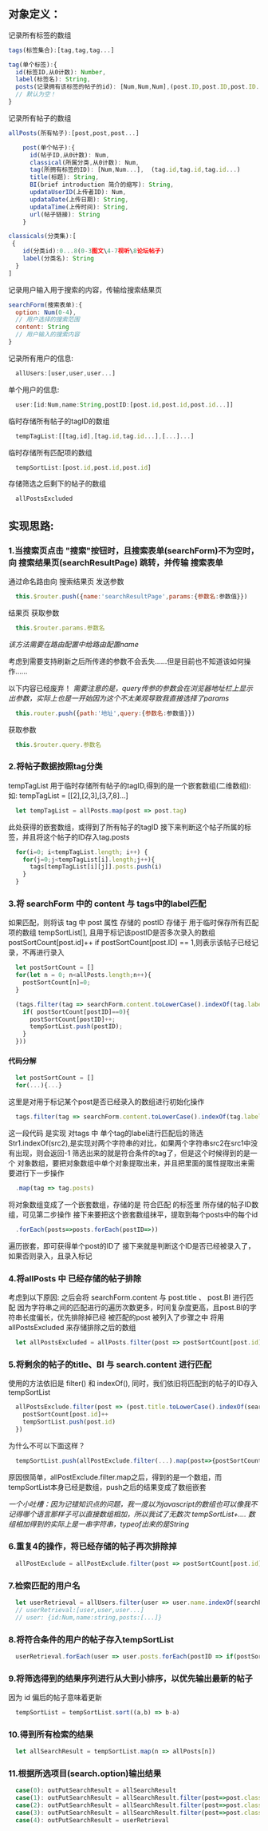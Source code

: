 ## 对象定义：

记录所有标签的数组

```javascript
tags(标签集合):[tag,tag,tag...]

tag(单个标签):{
  id(标签ID,从0计数): Number,
  label(标签名): String,
  posts(记录拥有该标签的帖子的id): [Num,Num,Num],(post.ID,post.ID,post.ID...)
  // 默认为空！
}
```

记录所有帖子的数组
```javascript
allPosts(所有帖子):[post,post,post...]
```
```javascript
	post(单个帖子):{
	  id(帖子ID,从0计数): Num,
	  classical(所属分类,从0计数): Num,
	  tag(所拥有标签的ID): [Num,Num...],  (tag.id,tag.id,tag.id...)
	  title(标题): String,
	  BI(brief introduction 简介的缩写): String,
	  updataUserID(上传者ID): Num,
	  updataDate(上传日期): String,
	  updataTime(上传时间): String,
	  url(帖子链接): String
	}
```

```javascript
classicals(分类集):[
 {
    id(分类id):0...8(0-3图文\4-7视听\8论坛帖子)
    label(分类名): String
  }
]
```

记录用户输入用于搜索的内容，传输给搜索结果页
```javascript
searchForm(搜索表单):{
  option: Num(0-4),
  // 用户选择的搜索范围
  content: String
  // 用户输入的搜索内容
}
```

记录所有用户的信息:
```javascript
  allUsers:[user,user,user...]
```
单个用户的信息:
```javascript
  user:[id:Num,name:String,postID:[post.id,post.id,post.id...]]
```

临时存储所有帖子的tagID的数组
```javascript
  tempTagList:[[tag,id],[tag.id,tag.id...],[...]...]
```

临时存储所有匹配项的数组
```javascript
  tempSortList:[post.id,post.id,post.id]
```

存储筛选之后剩下的帖子的数组
```javascript
  allPostsExcluded
```


## 实现思路:

### 1.当搜索页点击 "搜索"按钮时，且搜索表单(searchForm)不为空时，向 搜索结果页(searchResultPage) 跳转，并传输 搜索表单
通过命名路由向 搜索结果页 发送参数
```javascript
  this.$router.push({name:'searchResultPage',params:{参数名:参数值}})
```
  结果页 获取参数
```javascript
  this.$router.params.参数名
```
  *该方法需要在路由配置中给路由配置name*

考虑到需要支持刷新之后所传递的参数不会丢失……但是目前也不知道该如何操作……

以下内容已经废弃！
*需要注意的是，query传参的参数会在浏览器地址栏上显示出参数，实际上也是一开始因为这个不太美观导致我直接选择了params*
```javascript
  this.router.push({path:'地址',query:{参数名:参数值}})
```
获取参数
```javascript
  this.$router.query.参数名
```


### 2.将帖子数据按照tag分类

  tempTagList 用于临时存储所有帖子的tagID,得到的是一个嵌套数组(二维数组):如: tempTagList = [[2],[2,3],[3,7,8]...]

```javascript
  let tempTagList = allPosts.map(post => post.tag)
```
  此处获得的嵌套数组，或得到了所有帖子的tagID
  接下来判断这个帖子所属的标签，并且将这个帖子的ID存入tag.posts
```javascript
  for(i=0; i<tempTagList.length; i++) {
    for(j=0;j<tempTagList[i].length;j++){
      tags[tempTagList[i][j]].posts.push(i)
    }
  }
```
### 3.将 searchForm 中的 content 与 tags中的label匹配

如果匹配，则将该 tag 中 post 属性 存储的 postID 存储于 用于临时保存所有匹配项的数组 tempSortList[],
且用于标记该postID是否多次录入的数组 postSortCount[post.id]++
if postSortCount[post.ID] == 1,则表示该帖子已经记录，不再进行录入

```javascript
  let postSortCount = []
  for(let n = 0; n<allPosts.length;n++){
    postSortCount[n]=0;
  }

  (tags.filter(tag => searchForm.content.toLowerCase().indexOf(tag.label.toLowerCase())!== -1)).map(tag => tag.posts).forEach(post=>post.forEach(postID=>{
    if( postSortCount[postID]==0){
      postSortCount[postID]++;
      tempSortList.push(postID);
    }
  }))
```
#### 代码分解
```javascript
  let postSortCount = []
  for(...){...}
```
这里是对用于标记某个post是否已经录入的数组进行初始化操作

``` javascript
  tags.filter(tag => searchForm.content.toLowerCase().indexOf(tag.label)!== -1)
```
这一段代码 是实现 对tags 中 单个tag的label进行匹配后的筛选
Str1.indexOf(src2),是实现对两个字符串的对比，如果两个字符串src2在src1中没有出现，则会返回-1
筛选出来的就是符合条件的tag了，但是这个时候得到的是一个 对象数组，要把对象数组中单个对象提取出来，并且把里面的属性提取出来需要进行下一步操作

``` javascript
  .map(tag => tag.posts)
```
将对象数组变成了一个嵌套数组，存储的是 符合匹配 的标签里 所存储的帖子ID数组，可见第二步操作
接下来要把这个嵌套数组抹平，提取到每个posts中的每个id

```javascript
  .forEach(posts=>posts.forEach(postID=>))
```
遍历嵌套，即可获得单个post的ID了
接下来就是判断这个ID是否已经被录入了，如果否则录入，且录入标记

### 4.将allPosts 中 已经存储的帖子排除
考虑到以下原因: 之后会将 searchForm.content 与 post.title 、 post.BI 进行匹配
因为字符串之间的匹配进行的遍历次数更多，时间复杂度更高，且post.BI的字符串长度偏长，优先排除掉已经 被匹配的post 被列入了步骤之中
将用 allPostsExcluded 来存储排除之后的数组

```javascript
  let allPostsExcluded = allPosts.filter(post => postSortCount[post.id] === 0)
```

### 5.将剩余的帖子的title、BI 与 search.content 进行匹配
使用的方法依旧是 filter() 和 indexOf(),
同时，我们依旧将匹配到的帖子的ID存入 tempSortList

```javascript
  allPostsExclude.filter(post => (post.title.toLowerCase().indexOf(searchForm.content.toLowerCase()) !== -1) || (post.BI.toLowerCase().indexOf(searchForm.content.toLowerCase()) !== -1)).forEach(post => {
    postSortCount[post.id]++
    tempSortList.push(post.id)
  })
```

为什么不可以下面这样？
```javascript
  tempSortList.push(allPostExclude.filter(...).map(post=>{postSortCount[post.id]++; return post.id}))
```
原因很简单，allPostExclude.filter.map之后，得到的是一个数组，而tempSortList本身已经是数组，push之后的结果变成了数组嵌套

*一个小吐槽：因为记错知识点的问题，我一度以为javascript的数组也可以像我不记得哪个语言那样子可以直接数组相加，所以我试了无数次 tempSortList+....*
		*数组相加得到的实际上是一串字符串，typeof出来的是String*

### 6.重复4的操作，将已经存储的帖子再次排除掉

```javascript
  allPostExclude = allPostExclude.filter(post => postSortCount[post.id]===0)
```

### 7.检索匹配的用户名

```javascript
  let userRetrieval = allUsers.filter(user => user.name.indexOf(searchForm.content)!== -1)
  // userRetrieval:[user,user,user...]
  // user: {id:Num,name:string,posts:[...]}
```

### 8.将符合条件的用户的帖子存入tempSortList

```javascript
  userRetrieval.forEach(user => user.posts.forEach(postID => if(postSortCount[postID] === 0){postSortCount[postID]++;tempSortList.push(postID)}))
```

### 9.将筛选得到的结果序列进行从大到小排序，以优先输出最新的帖子
因为 id 偏后的帖子意味着更新

```javascript
  tempSortList = tempSortList.sort((a,b) => b-a)
```

### 10.得到所有检索的结果

```javascript
  let allSearchResult = tempSortList.map(n => allPosts[n])
```
### 11.根据所选项目(search.option)输出结果

```javascript
  case(0): outPutSearchResult = allSearchResult
  case(1): outPutSearchResult = allSearchResult.filter(post=>post.classical<4)
  case(2): outPutSearchResult = allSearchResult.filter(post=>post.classical>=4&&post.classical<8)
  case(3): outPutSearchResult = allSearchResult.filter(post=>post.classical==8)
  case(4): outPutSearchResult = userRetrieval
```
